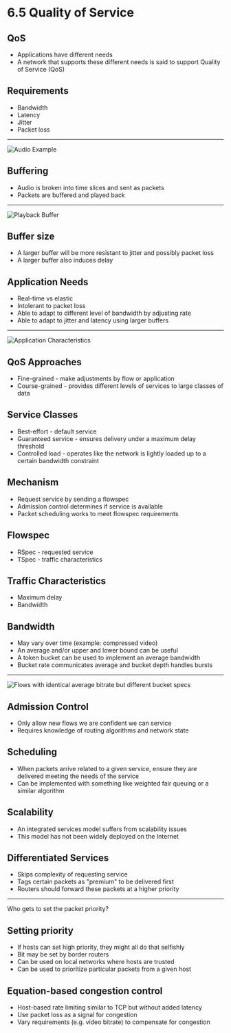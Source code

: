 6.5 Quality of Service
======================

QoS
---

- Applications have different needs
- A network that supports these different needs is said to support Quality of Service (QoS)

Requirements
------------

- Bandwidth
- Latency
- Jitter
- Packet loss

---

![Audio Example](https://book.systemsapproach.org/_images/f06-20-9780123850591.png)

Buffering
---------

- Audio is broken into time slices and sent as packets
- Packets are buffered and played back

---

![Playback Buffer](https://book.systemsapproach.org/_images/f06-21-9780123850591.png)

Buffer size
-----------

- A larger buffer will be more resistant to jitter and possibly packet loss
- A larger buffer also induces delay

Application Needs
-----------------

- Real-time vs elastic
- Intolerant to packet loss
- Able to adapt to different level of bandwidth by adjusting rate
- Able to adapt to jitter and latency using larger buffers

---

![Application Characteristics](https://book.systemsapproach.org/_images/f06-23-9780123850591.png)

QoS Approaches
--------------

- Fine-grained - make adjustments by flow or application
- Course-grained - provides different levels of services to large classes of data

Service Classes
---------------

- Best-effort - default service
- Guaranteed service - ensures delivery under a maximum delay threshold
- Controlled load - operates like the network is lightly loaded up to a certain bandwidth constraint

Mechanism
---------

- Request service by sending a flowspec
- Admission control determines if service is available
- Packet scheduling works to meet flowspec requirements

Flowspec
--------

- RSpec - requested service
- TSpec - traffic characteristics

Traffic Characteristics
-----------------------

- Maximum delay
- Bandwidth

Bandwidth
---------

- May vary over time (example: compressed video)
- An average and/or upper and lower bound can be useful
- A token bucket can be used to implement an average bandwidth
- Bucket rate communicates average and bucket depth handles bursts

---

![Flows with identical average bitrate but different bucket specs](https://book.systemsapproach.org/_images/f06-24-9780123850591.png)

Admission Control
-----------------

- Only allow new flows we are confident we can service
- Requires knowledge of routing algorithms and network state

Scheduling
----------

- When packets arrive related to a given service, ensure they are delivered meeting the needs of the service
- Can be implemented with something like weighted fair queuing or a similar algorithm

Scalability
-----------

- An integrated services model suffers from scalability issues
- This model has not been widely deployed on the Internet

Differentiated Services
-----------------------

- Skips complexity of requesting service
- Tags certain packets as "premium" to be delivered first
- Routers should forward these packets at a higher priority

---

Who gets to set the packet priority?

Setting priority
----------------

- If hosts can set high priority, they might all do that selfishly
- Bit may be set by border routers
- Can be used on local networks where hosts are trusted
- Can be used to prioritize particular packets from a given host

Equation-based congestion control
---------------------------------

- Host-based rate limiting similar to TCP but without added latency
- Use packet loss as a signal for congestion
- Vary requirements (e.g. video bitrate) to compensate for congestion
